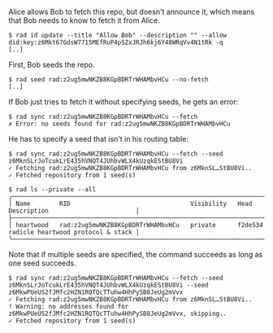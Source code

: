 Alice allows Bob to fetch this repo, but doesn't announce it, which means
that Bob needs to know to fetch it from Alice.

``` ~alice
$ rad id update --title "Allow Bob" --description "" --allow did:key:z6Mkt67GdsW7715MEfRuP4pSZxJRJh6kj6Y48WRqVv4N1tRk -q
[..]
```

First, Bob seeds the repo.

``` ~bob
$ rad seed rad:z2ug5mwNKZB8KGpBDRTrWHAMbvHCu --no-fetch
[..]
```

If Bob just tries to fetch it without specifying seeds, he gets an error:

``` ~bob
$ rad sync rad:z2ug5mwNKZB8KGpBDRTrWHAMbvHCu --fetch
✗ Error: no seeds found for rad:z2ug5mwNKZB8KGpBDRTrWHAMbvHCu
```

He has to specify a seed that isn't in his routing table:

``` ~bob
$ rad sync rad:z2ug5mwNKZB8KGpBDRTrWHAMbvHCu --fetch --seed z6MknSLrJoTcukLrE435hVNQT4JUhbvWLX4kUzqkEStBU8Vi
✓ Fetching rad:z2ug5mwNKZB8KGpBDRTrWHAMbvHCu from z6MknSL…StBU8Vi..
✓ Fetched repository from 1 seed(s)
```

``` ~bob
$ rad ls --private --all
╭───────────────────────────────────────────────────────────────────────────────────────────────────────────╮
│ Name        RID                                 Visibility   Head      Description                        │
├───────────────────────────────────────────────────────────────────────────────────────────────────────────┤
│ heartwood   rad:z2ug5mwNKZB8KGpBDRTrWHAMbvHCu   private      f2de534   radicle heartwood protocol & stack │
╰───────────────────────────────────────────────────────────────────────────────────────────────────────────╯
```

Note that if multiple seeds are specified, the command succeeds as long as one
seed succeeds.

``` ~bob
$ rad sync rad:z2ug5mwNKZB8KGpBDRTrWHAMbvHCu --fetch --seed z6MknSLrJoTcukLrE435hVNQT4JUhbvWLX4kUzqkEStBU8Vi --seed z6MkwPUeUS2fJMfc2HZN1RQTQcTTuhw4HhPySB8JeUg2mVvx
✓ Fetching rad:z2ug5mwNKZB8KGpBDRTrWHAMbvHCu from z6MknSL…StBU8Vi..
! Warning: no addresses found for z6MkwPUeUS2fJMfc2HZN1RQTQcTTuhw4HhPySB8JeUg2mVvx, skipping..
✓ Fetched repository from 1 seed(s)
```
